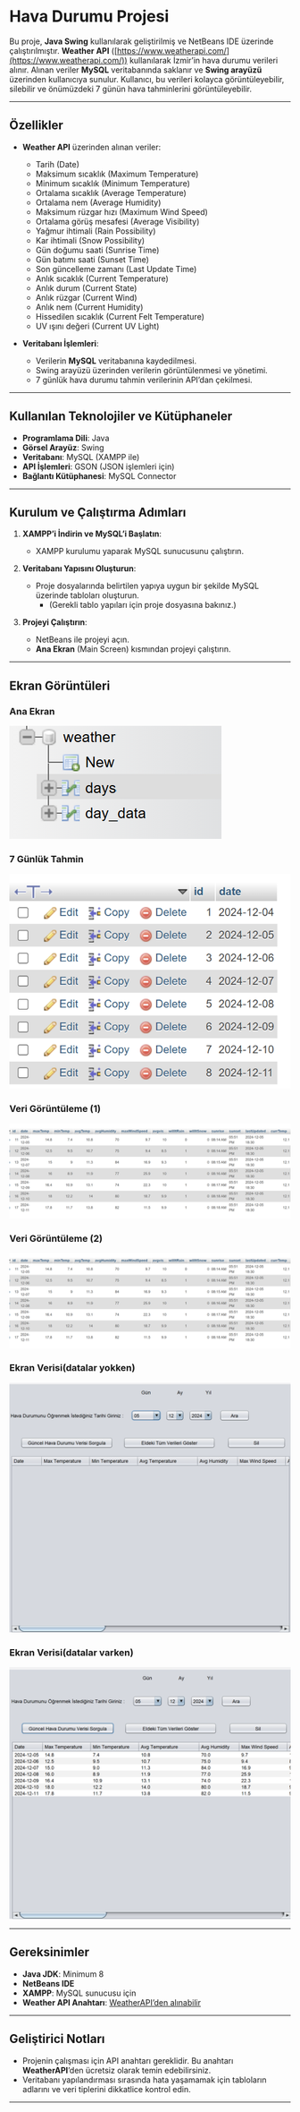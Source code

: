 # **Hava Durumu Projesi**

Bu proje, **Java Swing** kullanılarak geliştirilmiş ve NetBeans IDE üzerinde çalıştırılmıştır. **Weather API** ([https://www.weatherapi.com/](https://www.weatherapi.com/)) kullanılarak İzmir’in hava durumu verileri alınır. Alınan veriler **MySQL** veritabanında saklanır ve **Swing arayüzü** üzerinden kullanıcıya sunulur. Kullanıcı, bu verileri kolayca görüntüleyebilir, silebilir ve önümüzdeki 7 günün hava tahminlerini görüntüleyebilir.

---

## **Özellikler**
- **Weather API** üzerinden alınan veriler:
  - Tarih (Date)
  - Maksimum sıcaklık (Maximum Temperature)
  - Minimum sıcaklık (Minimum Temperature)
  - Ortalama sıcaklık (Average Temperature)
  - Ortalama nem (Average Humidity)
  - Maksimum rüzgar hızı (Maximum Wind Speed)
  - Ortalama görüş mesafesi (Average Visibility)
  - Yağmur ihtimali (Rain Possibility)
  - Kar ihtimali (Snow Possibility)
  - Gün doğumu saati (Sunrise Time)
  - Gün batımı saati (Sunset Time)
  - Son güncelleme zamanı (Last Update Time)
  - Anlık sıcaklık (Current Temperature)
  - Anlık durum (Current State)
  - Anlık rüzgar (Current Wind)
  - Anlık nem (Current Humidity)
  - Hissedilen sıcaklık (Current Felt Temperature)
  - UV ışını değeri (Current UV Light)

- **Veritabanı İşlemleri**:
  - Verilerin **MySQL** veritabanına kaydedilmesi.
  - Swing arayüzü üzerinden verilerin görüntülenmesi ve yönetimi.
  - 7 günlük hava durumu tahmin verilerinin API’dan çekilmesi.

---

## **Kullanılan Teknolojiler ve Kütüphaneler**
- **Programlama Dili**: Java
- **Görsel Arayüz**: Swing
- **Veritabanı**: MySQL (XAMPP ile)
- **API İşlemleri**: GSON (JSON işlemleri için)
- **Bağlantı Kütüphanesi**: MySQL Connector

---

## **Kurulum ve Çalıştırma Adımları**
1. **XAMPP’i İndirin ve MySQL’i Başlatın**:
   - XAMPP kurulumu yaparak MySQL sunucusunu çalıştırın.

2. **Veritabanı Yapısını Oluşturun**:
   - Proje dosyalarında belirtilen yapıya uygun bir şekilde MySQL üzerinde tabloları oluşturun.
     - (Gerekli tablo yapıları için proje dosyasına bakınız.)

3. **Projeyi Çalıştırın**:
   - NetBeans ile projeyi açın.
   - **Ana Ekran** (Main Screen) kısmından projeyi çalıştırın.

---

## **Ekran Görüntüleri**
### **Ana Ekran**
![Datalar](images/weather.png)

### **7 Günlük Tahmin**
![days](images/days.png)

### **Veri Görüntüleme (1)**
![day_data(1.parçası)](images/days_data1.png)

### **Veri Görüntüleme (2)**
![day_data(2.parçası)](images/days_data2.png)

### **Ekran Verisi(datalar yokken)**
![day_data(1.parçası)](images/ekran_1.png)

### **Ekran Verisi(datalar varken)**
![day_data(2.parçası)](images/ekran_2.png)

---

## **Gereksinimler**
- **Java JDK**: Minimum 8
- **NetBeans IDE**
- **XAMPP**: MySQL sunucusu için
- **Weather API Anahtarı**: [WeatherAPI’den alınabilir](https://www.weatherapi.com/)

---

## **Geliştirici Notları**
- Projenin çalışması için API anahtarı gereklidir. Bu anahtarı **WeatherAPI**’den ücretsiz olarak temin edebilirsiniz.
- Veritabanı yapılandırması sırasında hata yaşamamak için tabloların adlarını ve veri tiplerini dikkatlice kontrol edin.

---
